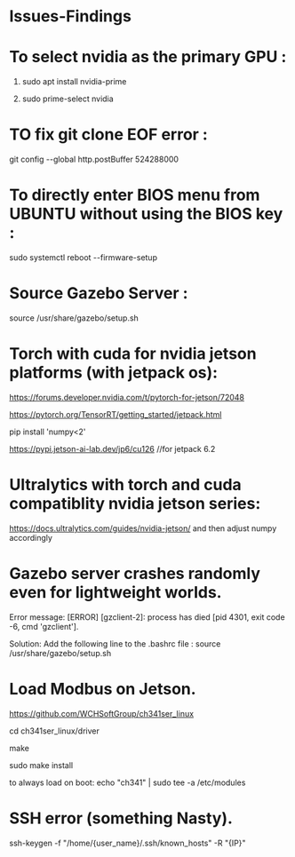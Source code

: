 # Issues-Findings


# To select nvidia as the primary GPU : 

1. sudo apt install nvidia-prime

2. sudo prime-select nvidia
   


# TO fix git clone EOF error :
git config --global http.postBuffer 524288000


# To directly enter BIOS menu from UBUNTU without using the BIOS key :
sudo systemctl reboot --firmware-setup


# Source Gazebo Server :
source /usr/share/gazebo/setup.sh


# Torch with cuda for nvidia jetson platforms (with jetpack os):
https://forums.developer.nvidia.com/t/pytorch-for-jetson/72048

https://pytorch.org/TensorRT/getting_started/jetpack.html

pip install 'numpy<2'

https://pypi.jetson-ai-lab.dev/jp6/cu126      //for jetpack 6.2


# Ultralytics with torch and cuda compatiblity nvidia jetson series:
https://docs.ultralytics.com/guides/nvidia-jetson/
and then adjust numpy accordingly


# Gazebo server crashes randomly even for lightweight worlds.
Error message: [ERROR] [gzclient-2]: process has died [pid 4301, exit code -6, cmd 'gzclient'].


Solution: Add the following line to the .bashrc file : source /usr/share/gazebo/setup.sh

# Load Modbus on Jetson.

https://github.com/WCHSoftGroup/ch341ser_linux

cd ch341ser_linux/driver

make

sudo make install

to always load on boot: echo "ch341" | sudo tee -a /etc/modules

# SSH error (something Nasty).

ssh-keygen -f "/home/{user_name}/.ssh/known_hosts" -R "{IP}"

